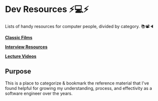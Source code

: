 # Dev Resources ⚡️💻⚡️
Lists of handy resources for computer people, divided by category. 📚📽🔈

**[Classic Films](./classic-films.md)**

**[Interview Resources](./interviews.md)**

**[Lecture Videos](lectures.md)**

## Purpose
This is a place to categorize & bookmark the reference material that I've found helpful for growing my understanding, process, and effectivity as a software engineer over the years.
